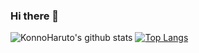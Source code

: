 ### Hi there 👋
![KonnoHaruto's github stats](https://github-readme-stats.vercel.app/api?username=KonnoHaruto)
[![Top Langs](https://github-readme-stats.vercel.app/api/top-langs/?username=KonnoHaruto)](https://github.com/anuraghazra/github-readme-stats)
